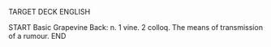 TARGET DECK
ENGLISH

START
Basic
Grapevine
Back: n. 1 vine. 2 colloq. The means of transmission of a rumour.
END
